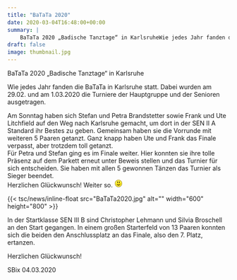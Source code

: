 ```yaml
---
title: "BaTaTa 2020"
date: 2020-03-04T16:48:00+00:00
summary: |
    BaTaTa 2020 „Badische Tanztage“ in KarlsruheWie jedes Jahr fanden die BaTaTa in Karlsruhe statt. Dabei wurden am 29.02. und am 1.03.2020 die Turniere der Hauptgruppe und der Senioren ausgetragen.
draft: false
image: thumbnail.jpg
---
```


BaTaTa 2020 „Badische Tanztage“ in Karlsruhe

Wie jedes Jahr fanden die BaTaTa in Karlsruhe statt. Dabei wurden am 29.02. und am 1.03.2020 die Turniere der Hauptgruppe und der Senioren ausgetragen.

Am Sonntag haben sich Stefan und Petra Brandstetter sowie Frank und Ute Litchfield auf den Weg nach Karlsruhe gemacht, um dort in der SEN II A Standard ihr Bestes zu geben. Gemeinsam haben sie die Vorrunde mit weiteren 5 Paaren getanzt. Ganz knapp haben Ute und Frank das Finale verpasst, aber trotzdem toll getanzt.   
Für Petra und Stefan ging es im Finale weiter. Hier konnten sie ihre tolle Präsenz auf dem Parkett erneut unter Beweis stellen und das Turnier für sich entscheiden. Sie haben mit allen 5 gewonnen Tänzen das Turnier als Sieger beendet.  
Herzlichen Glückwunsch! Weiter so. ![](smiley-smile.gif)  
  


{{< tsc/news/inline-float src="BaTaTa2020.jpg" alt="" width="600" height="800" >}}

In der Startklasse SEN III B sind Christopher Lehmann und Silvia Broschell an den Start gegangen. In einem großen Starterfeld von 13 Paaren konnten sich die beiden den Anschlussplatz an das Finale, also den 7. Platz, ertanzen.

Herzlichen Glückwunsch!

SBix 04.03.2020


